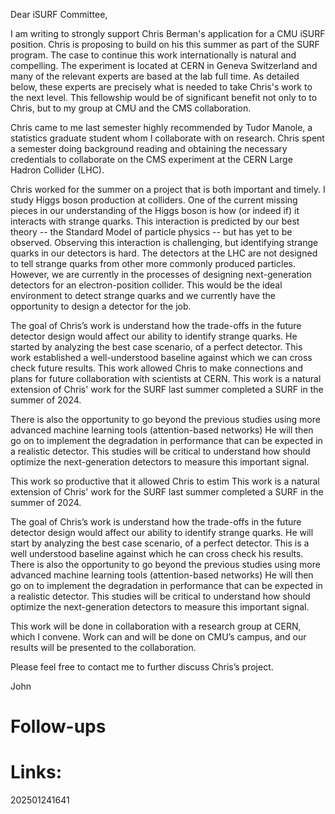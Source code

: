Dear iSURF Committee, 

I am writing to strongly support Chris Berman's application for a CMU iSURF position. Chris is proposing to build on his this summer as part of the SURF program. The case to continue this work internationally is natural and compelling. The experiment is located at CERN in Geneva Switzerland and many of the relevant experts are based at the lab full time. As detailed below, these experts are precisely what is needed to take Chris's work to the next level. This fellowship would be of significant benefit not only to to Chris, but to my group at CMU and the CMS collaboration.
 
Chris came to me last semester highly recommended by Tudor Manole, a statistics graduate student whom I collaborate with on research. Chris spent a semester doing background reading and obtaining the necessary credentials to collaborate on the CMS experiment at the CERN Large Hadron Collider (LHC).

Chris worked for the summer on a project that is both important and timely. I study Higgs boson production at colliders. One of the current missing pieces in our understanding of the Higgs boson is how (or indeed if) it interacts with strange quarks. This interaction is predicted by our best theory -- the Standard Model of particle physics -- but has yet to be observed. Observing this interaction is challenging, but identifying strange quarks in our detectors is hard.   The detectors at the LHC are not designed to tell strange quarks from other more commonly produced particles. However, we are currently in the processes of designing next-generation detectors for an electron-position collider. This would be the ideal environment to detect strange quarks and we currently have the opportunity to design a detector for the job.

The goal of Chris’s work is understand how the trade-offs in the future detector design would affect our ability to identify strange quarks. He started by analyzing the best case scenario, of a perfect detector. This work established a well-understood baseline against which we can cross check future results. This work allowed Chris to make connections and plans for future collaboration with scientists at CERN.
This work is a natural extension of Chris' work for the SURF last summer 
completed a SURF in the summer of 2024. 


There is also the opportunity to go beyond the previous studies using more advanced machine learning tools (attention-based networks) He will then go on to implement the degradation in performance that can be expected in a realistic detector. This studies will be critical to understand how should optimize the next-generation detectors to measure this important signal.

This work so productive that it allowed Chris to estim
This work is a natural extension of Chris' work for the SURF last summer 
completed a SURF in the summer of 2024. 

The goal of Chris’s work is understand how the trade-offs in the future detector design would affect our ability to identify strange quarks. He will start by analyzing the best case scenario, of a perfect detector. This is a well understood baseline against which he can cross check his results. There is also the opportunity to go beyond the previous studies using more advanced machine learning tools (attention-based networks) He will then go on to implement the degradation in performance that can be expected in a realistic detector. This studies will be critical to understand how should optimize the next-generation detectors to measure this important signal.

This work will be done in collaboration with a research group at CERN, which I convene.  Work can and will be done on CMU’s campus, and our results will be presented to the collaboration.

Please feel free to contact me to further discuss Chris’s project.

John



# Follow-ups


# Links: 



202501241641

